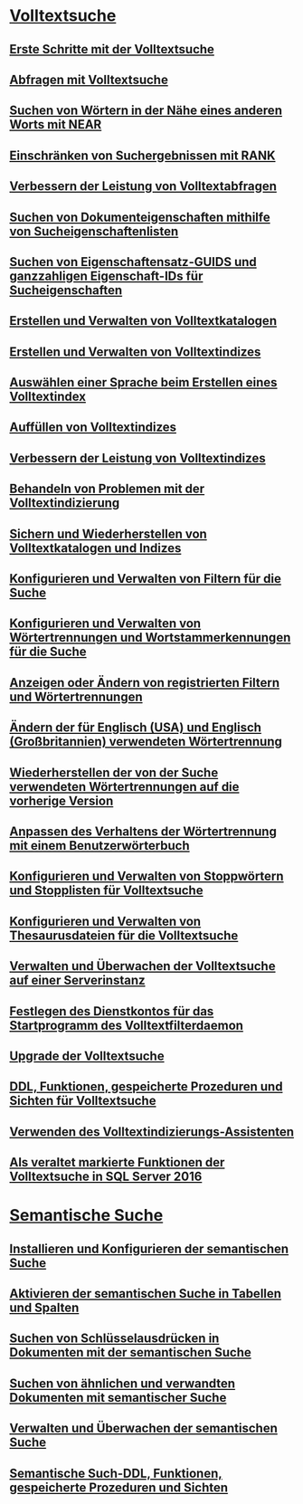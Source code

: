 # [Volltextsuche](full-text-search.md)  
## [Erste Schritte mit der Volltextsuche](get-started-with-full-text-search.md)  
## [Abfragen mit Volltextsuche](query-with-full-text-search.md)  
## [Suchen von Wörtern in der Nähe eines anderen Worts mit NEAR](search-for-words-close-to-another-word-with-near.md)  
## [Einschränken von Suchergebnissen mit RANK](limit-search-results-with-rank.md)  
## [Verbessern der Leistung von Volltextabfragen](improve-the-performance-of-full-text-queries.md)  
## [Suchen von Dokumenteigenschaften mithilfe von Sucheigenschaftenlisten](search-document-properties-with-search-property-lists.md)  
## [Suchen von Eigenschaftensatz-GUIDS und ganzzahligen Eigenschaft-IDs für Sucheigenschaften](find-property-set-guids-and-property-integer-ids-for-search-properties.md)  
## [Erstellen und Verwalten von Volltextkatalogen](create-and-manage-full-text-catalogs.md)  
## [Erstellen und Verwalten von Volltextindizes](create-and-manage-full-text-indexes.md)  
## [Auswählen einer Sprache beim Erstellen eines Volltextindex](choose-a-language-when-creating-a-full-text-index.md)  
## [Auffüllen von Volltextindizes](populate-full-text-indexes.md)  
## [Verbessern der Leistung von Volltextindizes](improve-the-performance-of-full-text-indexes.md)  
## [Behandeln von Problemen mit der Volltextindizierung](troubleshoot-full-text-indexing.md)  
## [Sichern und Wiederherstellen von Volltextkatalogen und Indizes](back-up-and-restore-full-text-catalogs-and-indexes.md)  
## [Konfigurieren und Verwalten von Filtern für die Suche](configure-and-manage-filters-for-search.md)  
## [Konfigurieren und Verwalten von Wörtertrennungen und Wortstammerkennungen für die Suche](configure-and-manage-word-breakers-and-stemmers-for-search.md)  
## [Anzeigen oder Ändern von registrierten Filtern und Wörtertrennungen](view-or-change-registered-filters-and-word-breakers.md)  
## [Ändern der für Englisch (USA) und Englisch (Großbritannien) verwendeten Wörtertrennung](change-the-word-breaker-used-for-us-english-and-uk-english.md)  
## [Wiederherstellen der von der Suche verwendeten Wörtertrennungen auf die vorherige Version](revert-the-word-breakers-used-by-search-to-the-previous-version.md)  
## [Anpassen des Verhaltens der Wörtertrennung mit einem Benutzerwörterbuch](customize-the-behavior-of-word-breakers-with-a-custom-dictionary.md)  
## [Konfigurieren und Verwalten von Stoppwörtern und Stopplisten für Volltextsuche](configure-and-manage-stopwords-and-stoplists-for-full-text-search.md)  
## [Konfigurieren und Verwalten von Thesaurusdateien für die Volltextsuche](configure-and-manage-thesaurus-files-for-full-text-search.md)  
## [Verwalten und Überwachen der Volltextsuche auf einer Serverinstanz](manage-and-monitor-full-text-search-for-a-server-instance.md)  
## [Festlegen des Dienstkontos für das Startprogramm des Volltextfilterdaemon](set-the-service-account-for-the-full-text-filter-daemon-launcher.md)  
## [Upgrade der Volltextsuche](upgrade-full-text-search.md)  
## [DDL, Funktionen, gespeicherte Prozeduren und Sichten für Volltextsuche](full-text-search-ddl-functions-stored-procedures-and-views.md)  
## [Verwenden des Volltextindizierungs-Assistenten](use-the-full-text-indexing-wizard.md)  
## [Als veraltet markierte Funktionen der Volltextsuche in SQL Server 2016](deprecated-full-text-search-features-in-sql-server-2016.md)  
# [Semantische Suche](semantic-search-sql-server.md)  
## [Installieren und Konfigurieren der semantischen Suche](install-and-configure-semantic-search.md)  
## [Aktivieren der semantischen Suche in Tabellen und Spalten](enable-semantic-search-on-tables-and-columns.md)  
## [Suchen von Schlüsselausdrücken in Dokumenten mit der semantischen Suche](find-key-phrases-in-documents-with-semantic-search.md)  
## [Suchen von ähnlichen und verwandten Dokumenten mit semantischer Suche](find-similar-and-related-documents-with-semantic-search.md)  
## [Verwalten und Überwachen der semantischen Suche](manage-and-monitor-semantic-search.md)  
## [Semantische Such-DDL, Funktionen, gespeicherte Prozeduren und Sichten](semantic-search-ddl-functions-stored-procedures-and-views.md)  

